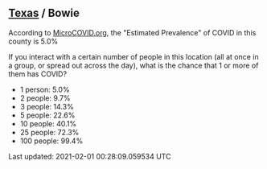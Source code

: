 
## [Texas](/united-states/texas) / Bowie

According to [MicroCOVID.org](http://microcovid.org),
the "Estimated Prevalence" of COVID in this county is 5.0%

If you interact with a certain number of people in this location
(all at once in a group, or spread out across the day), what is the chance that
1 or more of them has COVID?

- 1 person: 5.0%
- 2 people: 9.7%
- 3 people: 14.3%
- 5 people: 22.6%
- 10 people: 40.1%
- 25 people: 72.3%
- 100 people: 99.4%

Last updated: 2021-02-01 00:28:09.059534 UTC
